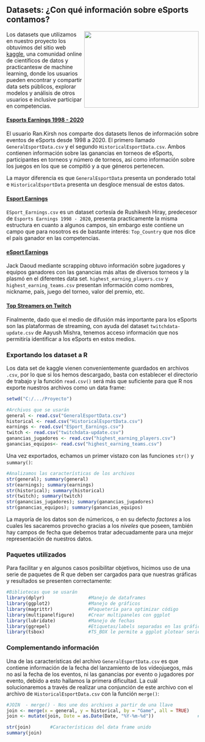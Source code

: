 ## Datasets: ¿Con qué información sobre eSports contamos?

<img src="../../Imágenes/logo_kaggle.png" align="right" height="200" width="300">

Los datasets que utilizamos en nuestro proyecto los obtuvimos del sitio web [kaggle](https://www.kaggle.com/), una comunidad online de científicos de datos y practicantesw de machine learning, donde los usuarios pueden encontrar y compartir data sets públicos, explorar modelos y análisis de otros usuarios e inclusive participar en competencias.


#### [Esports Earnings 1998 - 2020](https://www.kaggle.com/rankirsh/esports-earnings)

El usuario Ran.Kirsh nos comparte dos datasets llenos de información sobre eventos de eSports desde 1998 a 2020. El primero llamado `GeneralEsportData.csv` y el segundo `HistoricalEsportData.csv`. Ambos contienen información sobre las ganancias en torneos de eSports, participantes en torneos y número de torneos, así como información sobre los juegos en los que se compitió y a que géneros pertenecen. 

La mayor diferencia es que `GeneralEsportData` presenta un ponderado total e `HistoricalEsportData` presenta un desgloce mensual de estos datos.

#### [Esport Earnings](https://www.kaggle.com/rushikeshhiray/esport-earnings)

`ESport_Earnings.csv` es un dataset cortesía de Rushikesh Hiray, predecesor de `Esports Earnings 1998 - 2020`, presenta practicamente la misma estructura en cuanto a algunos campos, sin embargo este contiene un campo que para nosotros es de bastante interés: `Top_Country` que nos dice el país ganador en las competencias.


#### [eSport Earnings](https://www.kaggle.com/jackdaoud/esports-earnings-for-players-teams-by-game)

Jack Daoud mediante scrapping obtuvo información sobre jugadores y equipos ganadores con las ganancias más altas de diversos torneos y la plasmó en el diferentes data set. `highest_earning_players.csv` y `highest_earning_teams.csv` presentan información como nombres, nickname, país, juego del torneo, valor del premio, etc. 

#### [Top Streamers on Twitch](https://www.kaggle.com/aayushmishra1512/twitchdata)

Finalmente, dado que el medio de difusión más importante para los eSports son las plataformas de streaming, con ayuda del dataset `twitchdata-update.csv` de Aayush Mishra, tenemos acceso información que nos permitiría identificar a los eSports en estos medios.

### Exportando los dataset a R

Los data set de kaggle vienen convenientemente guardados en archivos `.csv`, por lo que si los hemos descargado, basta con establecer el directorio de trabajo y la función
`read.csv()` será más que suficiente para que R nos exporte nuestros archivos como un data frame:

```R
setwd("C:/.../Proyecto")

#Archivos que se usarán
general <- read.csv("GeneralEsportData.csv")
historical <- read.csv("HistoricalEsportData.csv")
earnings <- read.csv("ESport_Earnings.csv")
twitch <- read.csv("twitchdata-update.csv")
ganancias_jugadores <- read.csv("highest_earning_players.csv")
ganancias_equipos<- read.csv("highest_earning_teams.csv")
```

Una vez exportados, echamos un primer vistazo con las funciones `str()` y `summary()`:

```R
#Analizamos las características de los archivos
str(general); summary(general)
str(earnings); summary(earnings)
str(historical); summary(historical)
str(twitch); summary(twitch)
str(ganancias_jugadores); summary(ganancias_jugadores)
str(ganancias_equipos); summary(ganancias_equipos)
```

La mayoría de los datos son de númericos, o en su defecto *factores* a los cuales les sacaremos provecho gracias a los *niveles* que poseen, también hay campos de fecha que debemos tratar adecuadamente para una mejor representación de nuestros datos.

### Paquetes utilizados

Para facilitar y en algunos casos posibilitar objetivos, hicimos uso de una serie de paquetes de R que deben ser cargados para que nuestras gráficas y resultados se presenten correctamente:

```R
#Bibliotecas que se usarán
library(dplyr)                #Manejo de dataframes
library(ggplot2)              #Manejo de gráficos
library(magrittr)             #Paquetería para optimizar código
library(multipanelfigure)     #Crear multipaneles con ggplot
library(lubridate)            #Manejo de fechas
library(ggrepel)              #Etiquetas/labels separadas en las gráficas
library(tsbox)                #TS_BOX le permite a ggplot plotear series de tiempo
```

### Complementando información

Una de las características del archivo `GeneralEsportData.csv` es que contiene información de la fecha del lanzamiento de los vídeojuegos, más no así la fecha de los eventos, ni las ganancias por evento o jugadores por evento, debido a esto hallamos la primera dificultad. La cuál solucionaremos a través de realizar una conjunción de este archivo con el  archivo de `HistoricalEsportData.csv` con la función `merge()`:

```R
#JOIN  - merge() - Nos une dos archivos a partir de una llave
join <- merge(x = general, y = historical, by = "Game", all = TRUE)  
join <- mutate(join, Date = as.Date(Date, "%Y-%m-%d"))                #Pasamos a formato de fecha el campo Date

str(join)       #Características del data frame unido
summary(join)
```


